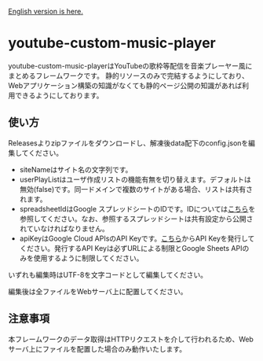 [English version is here.](https://github.com/rutilicus/youtube-custom-music-player/blob/main/README-en.md)

# youtube-custom-music-player
youtube-custom-music-playerはYouTubeの歌枠等配信を音楽プレーヤー風にまとめるフレームワークです。
静的リソースのみで完結するようにしており、Webアプリケーション構築の知識がなくても静的ページ公開の知識があれば利用できるようにしております。

## 使い方
Releasesよりzipファイルをダウンロードし、解凍後data配下のconfig.jsonを編集してください。
- siteNameはサイト名の文字列です。
- userPlayListはユーザ作成リストの機能有無を切り替えます。デフォルトは無効(false)です。同一ドメインで複数のサイトがある場合、リストは共有されます。
- spreadsheetIdはGoogle スプレッドシートのIDです。IDについては[こちら](https://developers.google.com/sheets/api/guides/concepts)を参照してください。なお、参照するスプレッドシートは共有設定から公開されていなければなりません。
- apiKeyはGoogle Cloud APIsのAPI Keyです。[こちら](https://console.cloud.google.com/apis/credentials)からAPI Keyを発行してください。発行するAPI Keyは必ずURLによる制限とGoogle Sheets APIのみを使用するように制限してください。

いずれも編集時はUTF-8を文字コードとして編集してください。

編集後は全ファイルをWebサーバ上に配置してください。

## 注意事項
本フレームワークのデータ取得はHTTPリクエストを介して行われるため、Webサーバ上にファイルを配置した場合のみ動作いたします。

